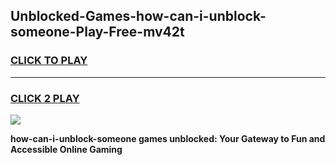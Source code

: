 
## Unblocked-Games-how-can-i-unblock-someone-Play-Free-mv42t
<h3>
<a href="https://premium76.site?title=how-can-i-unblock-someone&ref=12A">CLICK TO PLAY</a></h3>
<hr>

<h3>
<a href="https://premium76.site?title=how-can-i-unblock-someone&ref=12A">CLICK 2 PLAY</a>
  
</h3>

<a href="https://premium76.site?title=how-can-i-unblock-someone&ref=12A"><img src="https://clearcache.store/games.png"></a>


**how-can-i-unblock-someone games unblocked: Your Gateway to Fun and Accessible Online Gaming**

